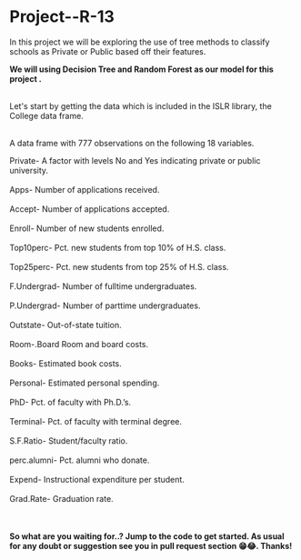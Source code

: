 # Project--R-13

<table>
In this project we will be exploring the use of tree methods to classify schools as Private or Public based off their features.
  
**We will using Decision Tree and Random Forest as our model for this project .** <br></br>


Let's start by getting the data which is included in the ISLR library, the College data frame.<br><br/>

A data frame with 777 observations on the following 18 variables.

Private- A factor with levels No and Yes indicating private or public university. <br><br/>
Apps- Number of applications received.<br><br/>
Accept- Number of applications accepted.<br><br/>
Enroll- Number of new students enrolled.<br><br/>
Top10perc- Pct. new students from top 10% of H.S. class.<br><br/>
Top25perc- Pct. new students from top 25% of H.S. class.<br><br/>
F.Undergrad- Number of fulltime undergraduates.<br><br/>
P.Undergrad- Number of parttime undergraduates.<br><br/>
Outstate- Out-of-state tuition.<br><br/>
Room-.Board Room and board costs.<br><br/>
Books- Estimated book costs.<br><br/>
Personal- Estimated personal spending.<br><br/>
PhD- Pct. of faculty with Ph.D.’s.<br><br/>
Terminal- Pct. of faculty with terminal degree.<br><br/>
S.F.Ratio- Student/faculty ratio.<br><br/>
perc.alumni- Pct. alumni who donate.<br><br/>
Expend- Instructional expenditure per student.<br><br/>
Grad.Rate- Graduation rate.<br><br/>


</table>

**So what are you waiting for..? Jump to the code to get started. As usual for any doubt or suggestion see you in pull request section 😁😂. Thanks!**

